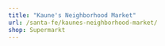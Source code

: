 ```yaml
---
title: "Kaune's Neighborhood Market"
url: /santa-fe/kaunes-neighborhood-market/
shop: Supermarkt
---
```

